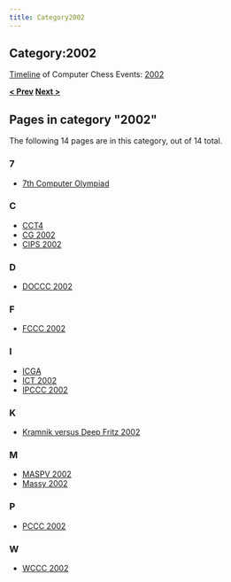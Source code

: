 ```yaml
---
title: Category2002
---
```

## Category:2002



[Timeline](Timeline "Timeline") of Computer Chess Events: [2002](https://en.wikipedia.org/wiki/2002)

**[\< Prev](Category:2001 "Category:2001") [Next >](Category:2003 "Category:2003")**

## Pages in category "2002"

The following 14 pages are in this category, out of 14 total.

### 7

- [7th Computer Olympiad](7th_Computer_Olympiad "7th Computer Olympiad")

### C

- [CCT4](CCT4 "CCT4")
- [CG 2002](CG_2002 "CG 2002")
- [CIPS 2002](CIPS_2002 "CIPS 2002")

### D

- [DOCCC 2002](DOCCC_2002 "DOCCC 2002")

### F

- [FCCC 2002](FCCC_2002 "FCCC 2002")

### I

- [ICGA](ICGA "ICGA")
- [ICT 2002](ICT_2002 "ICT 2002")
- [IPCCC 2002](IPCCC_2002 "IPCCC 2002")

### K

- [Kramnik versus Deep Fritz 2002](Kramnik_versus_Deep_Fritz_2002 "Kramnik versus Deep Fritz 2002")

### M

- [MASPV 2002](MASPV_2002 "MASPV 2002")
- [Massy 2002](Massy_2002 "Massy 2002")

### P

- [PCCC 2002](PCCC_2002 "PCCC 2002")

### W

- [WCCC 2002](WCCC_2002 "WCCC 2002")

